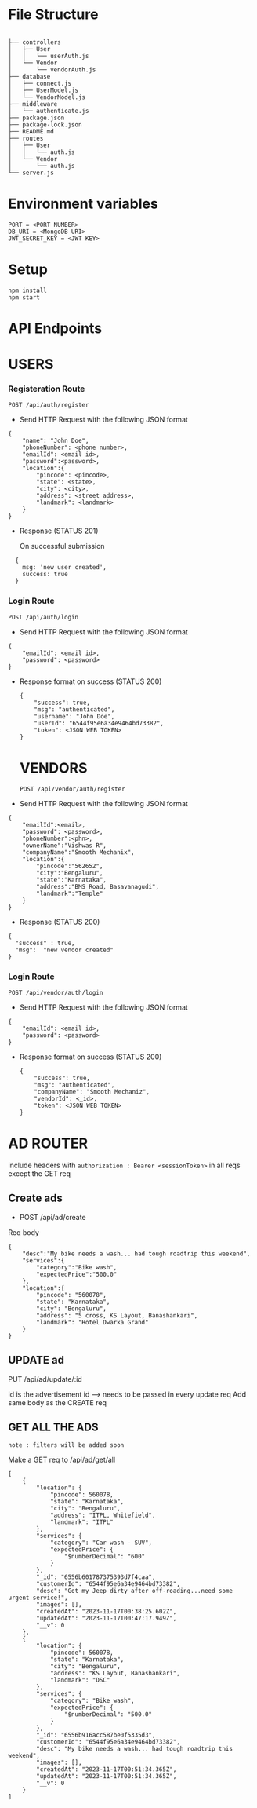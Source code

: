 # File Structure

```

├── controllers
│   ├── User
│   │   └── userAuth.js
│   └── Vendor
│       └── vendorAuth.js
├── database
│   ├── connect.js
│   ├── UserModel.js
│   └── VendorModel.js
├── middleware
│   └── authenticate.js
├── package.json
├── package-lock.json
├── README.md
├── routes
│   ├── User
│   │   └── auth.js
│   └── Vendor
│       └── auth.js
└── server.js

```

# Environment variables

```
PORT = <PORT NUMBER>
DB_URI = <MongoDB URI>
JWT_SECRET_KEY = <JWT KEY>
```
# Setup 

```
npm install
npm start
```
# API Endpoints

# USERS

### Registeration Route 

```POST /api/auth/register```
* Send HTTP Request with the following JSON format

```
{
    "name": "John Doe",
    "phoneNumber": <phone number>,
    "emailId": <email id>,
    "password":<password>,
    "location":{
        "pincode": <pincode>,
        "state": <state>,
        "city": <city>,
        "address": <street address>,
        "landmark": <landmark>
    }
}
```

* Response (STATUS 201)
  
  On successful submission
```
  { 
    msg: 'new user created', 
    success: true 
  }
```

### Login Route

```POST /api/auth/login```
* Send HTTP Request with the following JSON format

```
{
    "emailId": <email id>,
    "password": <password>
}
```
* Response format on success (STATUS 200)

    ```
    {
        "success": true,
        "msg": "authenticated",
        "username": "John Doe",
        "userId": "6544f95e6a34e9464bd73382",
        "token": <JSON WEB TOKEN>
    }
    ```

    # VENDORS

    ```POST /api/vendor/auth/register```
* Send HTTP Request with the following JSON format
```
{
    "emailId":<email>,
    "password": <password>,
    "phoneNumber":<phn>,
    "ownerName":"Vishwas R",
    "companyName":"Smooth Mechanix",
    "location":{
        "pincode":"562652",
        "city":"Bengaluru",
        "state":"Karnataka",
        "address":"BMS Road, Basavanagudi",
        "landmark":"Temple"
    }
}
```
* Response (STATUS 200)

```
{
  "success" : true,
  "msg":  "new vendor created"
}
```
### Login Route

```POST /api/vendor/auth/login```
* Send HTTP Request with the following JSON format

```
{
    "emailId": <email id>,
    "password": <password>
}
```
* Response format on success (STATUS 200)

    ```
    {
        "success": true,
        "msg": "authenticated",
        "companyName": "Smooth Mechaniz",
        "vendorId": <_id>,
        "token": <JSON WEB TOKEN>
    }
    ```
# AD ROUTER
include headers with
 ```authorization : Bearer <sessionToken>``` in all reqs except the GET req
## Create ads
 
* POST  /api/ad/create

Req body
```
{
    "desc":"My bike needs a wash... had tough roadtrip this weekend",
    "services":{
        "category":"Bike wash",
        "expectedPrice":"500.0"
    },
    "location":{
        "pincode": "560078",
        "state": "Karnataka",
        "city": "Bengaluru",
        "address": "5 cross, KS Layout, Banashankari",
        "landmark": "Hotel Dwarka Grand"
    }
}
```
## UPDATE ad

 PUT /api/ad/update/:id

id is the advertisement id --> needs to be passed in every update req
Add same body as the CREATE req

## GET ALL THE ADS

```note : filters will be added soon ```

Make a GET req to /api/ad/get/all

```
[
    {
        "location": {
            "pincode": 560078,
            "state": "Karnataka",
            "city": "Bengaluru",
            "address": "ITPL, Whitefield",
            "landmark": "ITPL"
        },
        "services": {
            "category": "Car wash - SUV",
            "expectedPrice": {
                "$numberDecimal": "600"
            }
        },
        "_id": "6556b601787375393d7f4caa",
        "customerId": "6544f95e6a34e9464bd73382",
        "desc": "Got my Jeep dirty after off-roading...need some urgent service!",
        "images": [],
        "createdAt": "2023-11-17T00:38:25.602Z",
        "updatedAt": "2023-11-17T00:47:17.949Z",
        "__v": 0
    },
    {
        "location": {
            "pincode": 560078,
            "state": "Karnataka",
            "city": "Bengaluru",
            "address": "KS Layout, Banashankari",
            "landmark": "DSC"
        },
        "services": {
            "category": "Bike wash",
            "expectedPrice": {
                "$numberDecimal": "500.0"
            }
        },
        "_id": "6556b916acc587be0f5335d3",
        "customerId": "6544f95e6a34e9464bd73382",
        "desc": "My bike needs a wash... had tough roadtrip this weekend",
        "images": [],
        "createdAt": "2023-11-17T00:51:34.365Z",
        "updatedAt": "2023-11-17T00:51:34.365Z",
        "__v": 0
    }
]
```